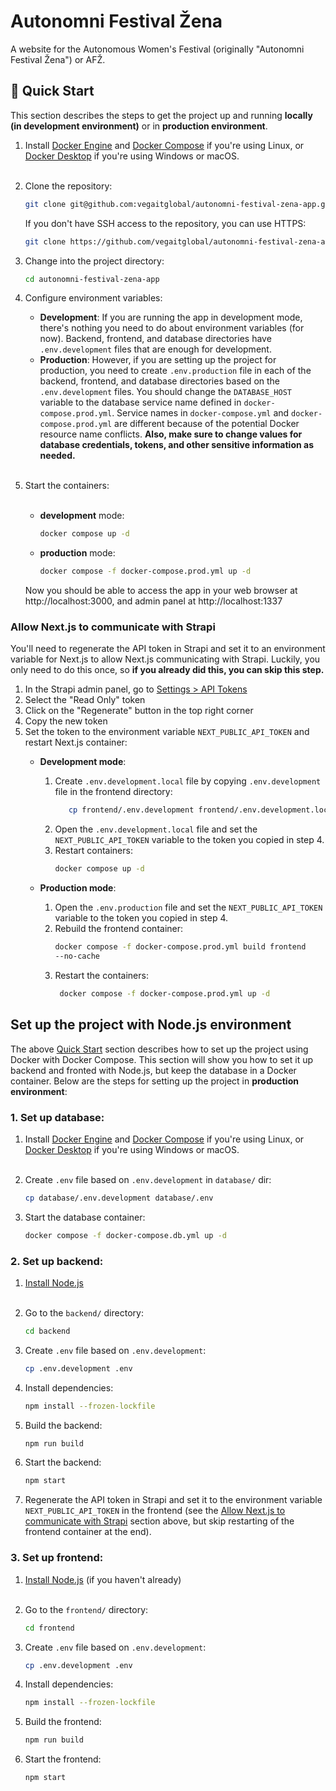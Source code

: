 # Autonomni Festival Žena

A website for the Autonomous Women's Festival (originally "Autonomni Festival
Žena") or AFŽ.

## 🚀 Quick Start

This section describes the steps to get the project up and running **locally (in
development environment)** or in **production environment**.

1. Install [Docker Engine](https://docs.docker.com/engine/) and
   [Docker Compose](https://docs.docker.com/compose/) if you're using
   Linux, or [Docker Desktop](https://docs.docker.com/desktop/) if you're
   using Windows or macOS.
   <br/><br/>

2. Clone the repository:

   ```bash
   git clone git@github.com:vegaitglobal/autonomni-festival-zena-app.git
   ```

   If you don't have SSH access to the repository, you can use HTTPS:

    ```bash
    git clone https://github.com/vegaitglobal/autonomni-festival-zena-app.git
    ```
3. Change into the project directory:

   ```bash
   cd autonomni-festival-zena-app
   ```

4. Configure environment variables:
    - **Development**: If you are running the app in development mode, there's
      nothing you need to do about environment variables (for now). Backend,
      frontend, and database directories have `.env.development` files that are
      enough for development.
    - **Production**: However, if you are setting up the project for production,
      you need to create `.env.production` file in each of the backend,
      frontend, and database directories based on the `.env.development` files.
      You should change the `DATABASE_HOST` variable to the database service
      name defined in `docker-compose.prod.yml`. Service names in
      `docker-compose.yml` and `docker-compose.prod.yml` are different because
      of the potential Docker resource name conflicts. **Also, make sure to
      change values for database credentials, tokens, and other sensitive
      information as needed.**
      <br/><br/>

5. Start the containers:
   <br/><br/>
    - **development** mode:
       ```bash
       docker compose up -d
       ```
    - **production** mode:
        ```bash
        docker compose -f docker-compose.prod.yml up -d
        ```

   Now you should be able to access the app in your web browser
   at http://localhost:3000, and admin panel at http://localhost:1337

### Allow Next.js to communicate with Strapi

You'll need to regenerate the API token in Strapi and set it to an environment
variable for Next.js to allow Next.js communicating with Strapi. Luckily, you
only need to do this once, so **if you already did this, you can skip this
step.**

1. In the Strapi admin panel, go to
   [Settings > API Tokens](http://localhost:1337/admin/settings/api-tokens)
2. Select the "Read Only" token
3. Click on the "Regenerate" button in the top right corner
4. Copy the new token
5. Set the token to the environment variable `NEXT_PUBLIC_API_TOKEN` and restart
   Next.js container:
    - **Development mode**:
        1. Create `.env.development.local` file by copying `.env.development`
           file in the frontend directory:
           ```bash
              cp frontend/.env.development frontend/.env.development.local
              ```
        2. Open the `.env.development.local` file and set the
           `NEXT_PUBLIC_API_TOKEN` variable to the token you copied in step 4.
        3. Restart containers:
           ```bash
           docker compose up -d
           ```

    - **Production mode**:
        1. Open the `.env.production` file and set the
           `NEXT_PUBLIC_API_TOKEN`
           variable to the token you copied in step 4.
        2. Rebuild the frontend container:
           ```bash
           docker compose -f docker-compose.prod.yml build frontend
           --no-cache
           ```
        3. Restart the containers:
           ```bash
            docker compose -f docker-compose.prod.yml up -d
           ```

## Set up the project with Node.js environment

The above [Quick Start](#-quick-start) section describes how to set up the
project using Docker with Docker Compose. This section will show you how to set
it up backend and fronted with Node.js, but keep the database in a Docker
container. Below are the steps for setting up the project in **production
environment**:

### 1. Set up database:

1. Install [Docker Engine](https://docs.docker.com/engine/) and
   [Docker Compose](https://docs.docker.com/compose/) if you're using
   Linux, or [Docker Desktop](https://docs.docker.com/desktop/) if you're
   using Windows or macOS.
   <br/><br/>

2. Create `.env` file based on `.env.development` in `database/` dir:
   ```bash
   cp database/.env.development database/.env
   ```

3. Start the database container:
   ```bash
   docker compose -f docker-compose.db.yml up -d
   ```

### 2. Set up backend:

1. [Install Node.js](https://nodejs.org/en/download)
   <br/><br/>

2. Go to the `backend/` directory:
   ```bash
   cd backend
   ```

3. Create `.env` file based on `.env.development`:
   ```bash
   cp .env.development .env
   ```

4. Install dependencies:
   ```bash
   npm install --frozen-lockfile
   ```

5. Build the backend:
   ```bash
   npm run build
   ```

6. Start the backend:

   ```bash
   npm start
   ```

7. Regenerate the API token in Strapi and set it to the environment variable
   `NEXT_PUBLIC_API_TOKEN` in the frontend (see the
   [Allow Next.js to communicate with Strapi](#allow-nextjs-to-communicate-with-strapi)
   section above, but skip restarting of the frontend container at the end).

### 3. Set up frontend:

1. [Install Node.js](https://nodejs.org/en/download) (if you haven't already)
   <br/><br/>

2. Go to the `frontend/` directory:
   ```bash
   cd frontend
   ```

3. Create `.env` file based on `.env.development`:
   ```bash
   cp .env.development .env
   ```

4. Install dependencies:
   ```bash
   npm install --frozen-lockfile
   ```
   
5. Build the frontend:
   ```bash
   npm run build
   ```

6. Start the frontend:
   ```bash
   npm start
   ```
